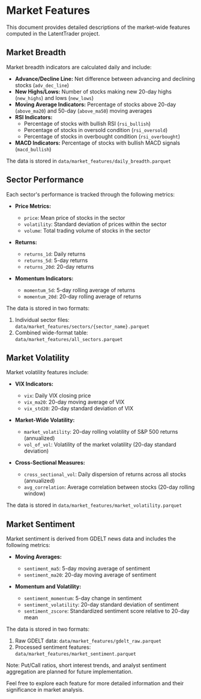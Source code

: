 # Market Features

This document provides detailed descriptions of the market-wide features computed in the LatentTrader project.

## Market Breadth

Market breadth indicators are calculated daily and include:

- **Advance/Decline Line:** Net difference between advancing and declining stocks (`adv_dec_line`)
- **New Highs/Lows:** Number of stocks making new 20-day highs (`new_highs`) and lows (`new_lows`)
- **Moving Average Indicators:** Percentage of stocks above 20-day (`above_ma20`) and 50-day (`above_ma50`) moving averages
- **RSI Indicators:** 
  - Percentage of stocks with bullish RSI (`rsi_bullish`)
  - Percentage of stocks in oversold condition (`rsi_oversold`)
  - Percentage of stocks in overbought condition (`rsi_overbought`)
- **MACD Indicators:** Percentage of stocks with bullish MACD signals (`macd_bullish`)

The data is stored in `data/market_features/daily_breadth.parquet`

## Sector Performance

Each sector's performance is tracked through the following metrics:

- **Price Metrics:**
  - `price`: Mean price of stocks in the sector
  - `volatility`: Standard deviation of prices within the sector
  - `volume`: Total trading volume of stocks in the sector

- **Returns:**
  - `returns_1d`: Daily returns
  - `returns_5d`: 5-day returns
  - `returns_20d`: 20-day returns

- **Momentum Indicators:**
  - `momentum_5d`: 5-day rolling average of returns
  - `momentum_20d`: 20-day rolling average of returns

The data is stored in two formats:
1. Individual sector files: `data/market_features/sectors/{sector_name}.parquet`
2. Combined wide-format table: `data/market_features/all_sectors.parquet`

## Market Volatility

Market volatility features include:

- **VIX Indicators:**
  - `vix`: Daily VIX closing price
  - `vix_ma20`: 20-day moving average of VIX
  - `vix_std20`: 20-day standard deviation of VIX

- **Market-Wide Volatility:**
  - `market_volatility`: 20-day rolling volatility of S&P 500 returns (annualized)
  - `vol_of_vol`: Volatility of the market volatility (20-day standard deviation)

- **Cross-Sectional Measures:**
  - `cross_sectional_vol`: Daily dispersion of returns across all stocks (annualized)
  - `avg_correlation`: Average correlation between stocks (20-day rolling window)

The data is stored in `data/market_features/market_volatility.parquet`

## Market Sentiment

Market sentiment is derived from GDELT news data and includes the following metrics:

- **Moving Averages:**
  - `sentiment_ma5`: 5-day moving average of sentiment
  - `sentiment_ma20`: 20-day moving average of sentiment

- **Momentum and Volatility:**
  - `sentiment_momentum`: 5-day change in sentiment
  - `sentiment_volatility`: 20-day standard deviation of sentiment
  - `sentiment_zscore`: Standardized sentiment score relative to 20-day mean

The data is stored in two formats:
1. Raw GDELT data: `data/market_features/gdelt_raw.parquet`
2. Processed sentiment features: `data/market_features/market_sentiment.parquet`

Note: Put/Call ratios, short interest trends, and analyst sentiment aggregation are planned for future implementation.

Feel free to explore each feature for more detailed information and their significance in market analysis. 